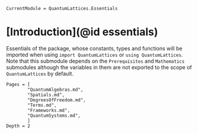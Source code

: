 ```@meta
CurrentModule = QuantumLattices.Essentials
```

# [Introduction](@id essentials)

Essentials of the package, whose constants, types and functions will be imported when using `import QuantumLattices` or `using QuantumLattices`. Note that this submodule depends on the `Prerequisites` and `Mathematics` submodules although the variables in them are not exported to the scope of `QuantumLattices` by default.

```@contents
Pages = [
        "QuantumAlgebras.md",
        "Spatials.md",
        "DegreesOfFreedom.md",
        "Terms.md",
        "Frameworks.md",
        "QuantumSystems.md",
        ]
Depth = 2
```

